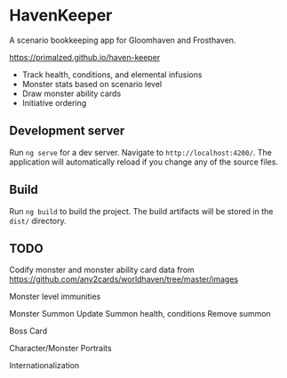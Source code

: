 # HavenKeeper

A scenario bookkeeping app for Gloomhaven and Frosthaven.

https://primalzed.github.io/haven-keeper

* Track health, conditions, and elemental infusions
* Monster stats based on scenario level
* Draw monster ability cards
* Initiative ordering

## Development server

Run `ng serve` for a dev server. Navigate to `http://localhost:4200/`. The application will automatically reload if you change any of the source files.

## Build

Run `ng build` to build the project. The build artifacts will be stored in the `dist/` directory.

## TODO
Codify monster and monster ability card data from https://github.com/any2cards/worldhaven/tree/master/images

Monster level immunities

Monster Summon
  Update Summon health, conditions
  Remove summon

Boss Card

Character/Monster Portraits

Internationalization
